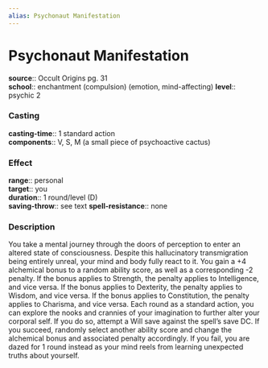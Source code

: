 ```yaml
---
alias: Psychonaut Manifestation
---
```


# Psychonaut Manifestation 

**source**:: Occult Origins pg. 31  
**school**:: enchantment (compulsion) (emotion, mind-affecting)
**level**:: psychic 2

### Casting 

**casting-time**:: 1 standard action  
**components**:: V, S, M (a small piece of psychoactive cactus)

### Effect 

**range**:: personal  
**target**:: you  
**duration**:: 1 round/level (D)  
**saving-throw**:: see text
**spell-resistance**:: none

### Description 

You take a mental journey through the doors of perception to enter an altered state of consciousness. Despite this hallucinatory transmigration being entirely unreal, your mind and body fully react to it. You gain a +4 alchemical bonus to a random ability score, as well as a corresponding -2 penalty. If the bonus applies to Strength, the penalty applies to Intelligence, and vice versa. If the bonus applies to Dexterity, the penalty applies to Wisdom, and vice versa. If the bonus applies to Constitution, the penalty applies to Charisma, and vice versa. Each round as a standard action, you can explore the nooks and crannies of your imagination to further alter your corporal self. If you do so, attempt a Will save against the spell’s save DC. If you succeed, randomly select another ability score and change the alchemical bonus and associated penalty accordingly. If you fail, you are dazed for 1 round instead as your mind reels from learning unexpected truths about yourself.
